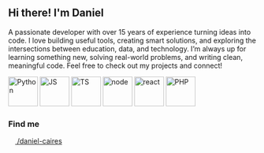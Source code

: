 ## Hi there! I'm Daniel 

A passionate developer with over 15 years of experience turning ideas into code. 
I love building useful tools, creating smart solutions, and exploring the intersections between education, data, and technology. 
I’m always up for learning something new, solving real-world problems, and writing clean, meaningful code. Feel free to check out my projects and connect!


<p align="left">
  <img src="https://cdn.jsdelivr.net/gh/devicons/devicon@latest/icons/python/python-original-wordmark.svg" alt="Python" style="width:60px; height:60px;"/>
  <img src="https://cdn.jsdelivr.net/gh/devicons/devicon@latest/icons/javascript/javascript-plain.svg" alt="JS" style="width:60px; height:60px;"/>
  <img src="https://cdn.jsdelivr.net/gh/devicons/devicon@latest/icons/typescript/typescript-plain.svg" alt="TS" style="width:60px; height:60px;"/>
  <img src="https://cdn.jsdelivr.net/gh/devicons/devicon@latest/icons/nodejs/nodejs-plain-wordmark.svg" alt="node" style="width:60px; height:60px;"/>
  <img src="https://cdn.jsdelivr.net/gh/devicons/devicon@latest/icons/react/react-original-wordmark.svg" alt="react" style="width:60px; height:60px;"/>
  <img src="https://cdn.jsdelivr.net/gh/devicons/devicon@latest/icons/php/php-original.svg" alt="PHP" style="width:60px; height:60px;"/>
</p>

### Find me
<p align="left">
  <a href="https://www.linkedin.com/in/daniel-caires"> <img src="https://cdn.jsdelivr.net/gh/devicons/devicon@latest/icons/linkedin/linkedin-original.svg" style="height:1em; vertical-align:middle;" /> /daniel-caires</a>  
</p>
<!--
  -- google notebook
  -- itch.io
  -- tic80
  -- microstudio
-->



<!--
**danielcaires/danielcaires** is a ✨ _special_ ✨ repository because its `README.md` (this file) appears on your GitHub profile.

Here are some ideas to get you started:

- 🔭 I’m currently working on ...
- 🌱 I’m currently learning ...
- 👯 I’m looking to collaborate on ...
- 🤔 I’m looking for help with ...
- 💬 Ask me about ...
- 📫 How to reach me: ...
- 😄 Pronouns: ...
- ⚡ Fun fact: ...
-->
